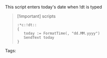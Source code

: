 This script enters today's date when !dt is typed

>[!important] scripts
>```
>:*c:!dt::
>{
>    today := FormatTime(, "dd.MM.yyyy")
>    SendText today
>}
>```

Tags: 